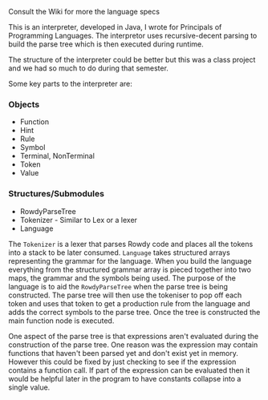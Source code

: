 Consult the Wiki for more the language specs

This is an interpreter, developed in Java, I wrote for Principals of Programming Languages. The interpretor uses recursive-decent parsing to build the parse tree which is then executed during runtime.

The structure of the interpreter could be better but this was a class project and we had so much to do during that semester.

Some key parts to the interpreter are:
### Objects
* Function
* Hint
* Rule
* Symbol
* Terminal, NonTerminal
* Token
* Value

### Structures/Submodules
* RowdyParseTree
* Tokenizer - Similar to Lex or a lexer
* Language

The `Tokenizer` is a lexer that parses Rowdy code and places all the tokens into a stack to be later consumed.
`Language` takes structured arrays representing the grammar for the language. When you build the language everything from
the structured grammar array is pieced together into two maps, the grammar and the symbols being used. The purpose of the language is to aid the `RowdyParseTree` when the parse tree is being constructed.
The parse tree will then use the tokeniser to pop off each token and uses that token to get a production rule from the language and adds the correct symbols to the parse tree.
Once the tree is constructed the main function node is executed. 

One aspect of the parse tree is that expressions aren't evaluated during the construction of the parse tree. One reason was the expression may contain functions that haven't been parsed yet and don't exist yet in memory. However this could be fixed by just checking to see if the expression contains a function call. If part of the expression can be evaluated then it would be helpful later in the program to have constants collapse into a single value.
